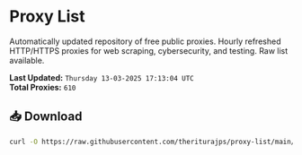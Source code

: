 # Proxy List

Automatically updated repository of free public proxies. Hourly refreshed HTTP/HTTPS proxies for web scraping, cybersecurity, and testing. Raw list available.

**Last Updated:** `Thursday 13-03-2025 17:13:04 UTC`  
**Total Proxies:** `610`

## 📥 Download
```bash
curl -O https://raw.githubusercontent.com/theriturajps/proxy-list/main/proxies.txt
